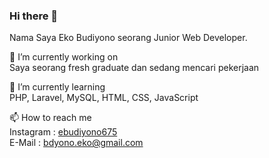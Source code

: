 ### Hi there 👋

Nama Saya Eko Budiyono seorang Junior Web Developer. 

🔭 I’m currently working on <br>
Saya seorang fresh graduate dan sedang mencari pekerjaan
<br>

🌱 I’m currently learning <br>
PHP, Laravel, MySQL, HTML, CSS, JavaScript

<!-- 👯 I’m looking to collaborate on -->
<!-- 🤔 I’m looking for help with  -->
<!-- 💬 Ask me about  -->

📫 How to reach me <br>
Instagram : <a href="https://www.instagram.com/ebudiyono675/">ebudiyono675</a> <br>
E-Mail : bdyono.eko@gmail.com
<br><br>

<!-- ⚡ Fun fact: ... -->
